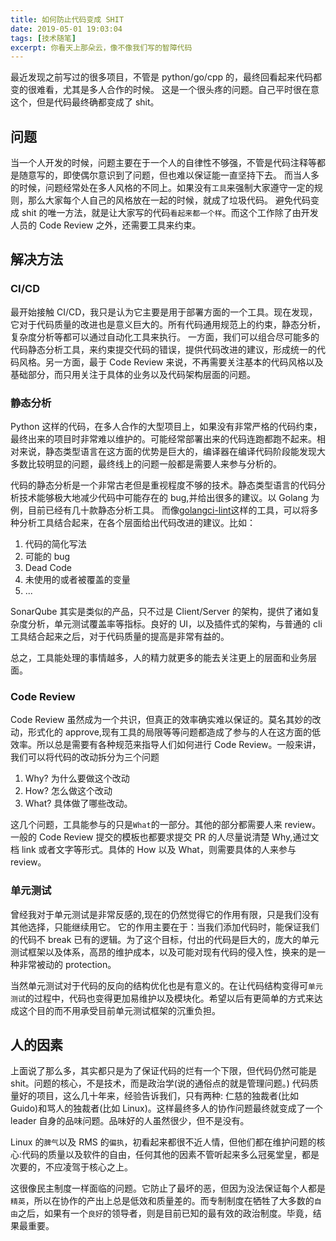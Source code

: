 ```yaml
---
title: 如何防止代码变成 SHIT
date: 2019-05-01 19:03:04
tags: [技术随笔]
excerpt: 你看天上那朵云，像不像我们写的智障代码
---
```


<!-- toc -->

最近发现之前写过的很多项目，不管是 python/go/cpp 的，最终回看起来代码都变的很难看，尤其是多人合作的时候。
这是一个很头疼的问题。自己平时很在意这个，但是代码最终确都变成了 shit。

## 问题

当一个人开发的时候，问题主要在于一个人的自律性不够强，不管是代码注释等都是随意写的，即使偶尔意识到了问题，但也难以保证能一直坚持下去。
而当人多的时候，问题经常处在多人风格的不同上。如果没有`工具`来强制大家遵守一定的规则，那么大家每个人自己的风格放在一起的时候，就成了垃圾代码。
避免代码变成 shit 的唯一方法，就是让大家写的代码`看起来都一个样`。而这个工作除了由开发人员的 Code Review 之外，还需要工具来约束。

## 解决方法


### CI/CD
最开始接触 CI/CD，我只是认为它主要是用于部署方面的一个工具。现在发现，它对于代码质量的改进也是意义巨大的。所有代码通用规范上的约束，静态分析，复杂度分析等都可以通过自动化工具来执行。
一方面，我们可以组合尽可能多的代码静态分析工具，来约束提交代码的错误，提供代码改进的建议，形成统一的代码风格。另一方面，最于 Code Review 来说，不再需要关注基本的代码风格以及基础部分，而只用关注于具体的业务以及代码架构层面的问题。


### 静态分析

Python 这样的代码，在多人合作的大型项目上，如果没有非常严格的代码约束，最终出来的项目时非常难以维护的。可能经常部署出来的代码连跑都跑不起来。相对来说，静态类型语言在这方面的优势是巨大的，编译器在编译代码阶段能发现大多数比较明显的问题，最终线上的问题一般都是需要人来参与分析的。

代码的静态分析是一个非常古老但是重视程度不够的技术。静态类型语言的代码分析技术能够极大地减少代码中可能存在的 bug,并给出很多的建议。以 Golang 为例，目前已经有几十款静态分析工具。
而像[golangci-lint](https://github.com/golangci/golangci-lint)这样的工具，可以将多种分析工具结合起来，在各个层面给出代码改进的建议。比如：

1. 代码的简化写法
2. 可能的 bug
3. Dead Code
4. 未使用的或者被覆盖的变量
5. ...


SonarQube 其实是类似的产品，只不过是 Client/Server 的架构，提供了诸如复杂度分析，单元测试覆盖率等指标。良好的 UI，以及插件式的架构，与普通的 cli 工具结合起来之后，对于代码质量的提高是非常有益的。

总之，工具能处理的事情越多，人的精力就更多的能去关注更上的层面和业务层面。


### Code Review

Code Review 虽然成为一个共识，但真正的效率确实难以保证的。莫名其妙的改动，形式化的 approve,现有工具的局限等等问题都造成了参与的人在这方面的低效率。所以总是需要有各种规范来指导人们如何进行 Code Review。一般来讲，我们可以将代码的改动拆分为三个问题

1. Why? 为什么要做这个改动
2. How? 怎么做这个改动
3. What? 具体做了哪些改动。

这几个问题，工具能参与的只是`What`的一部分。其他的部分都需要人来 review。一般的 Code Review 提交的模板也都要求提交 PR 的人尽量说清楚 Why,通过文档 link 或者文字等形式。具体的 How 以及 What，则需要具体的人来参与 review。


### 单元测试

曾经我对于单元测试是非常反感的,现在的仍然觉得它的作用有限，只是我们没有其他选择，只能继续用它。
它的作用主要在于：当我们添加代码时，能保证我们的代码不 break 已有的逻辑。为了这个目标，付出的代码是巨大的，庞大的单元测试框架以及体系，高昂的维护成本，以及可能对现有代码的侵入性，换来的是一种非常被动的 protection。

当然单元测试对于代码的反向的结构优化也是有意义的。在让代码结构变得可`单元测试`的过程中，代码也变得更加易维护以及模块化。希望以后有更简单的方式来达成这个目的而不用承受目前单元测试框架的沉重负担。



## 人的因素

上面说了那么多，其实都只是为了保证代码的烂有一个下限，但代码仍然可能是 shit。问题的核心，不是技术，而是政治学(说的通俗点的就是管理问题。)
代码质量好的项目，这么几十年来，经验告诉我们，只有两种: 仁慈的独裁者(比如 Guido)和骂人的独裁者(比如 Linux)。这样最终多人的协作问题最终就变成了一个 leader 自身的品味问题。品味好的人虽然很少，但不是没有。

Linux 的`脾气`以及 RMS 的`偏执`，初看起来都很不近人情，但他们都在维护问题的核心:代码的质量以及软件的自由，任何其他的因素不管听起来多么冠冕堂皇，都是次要的，不应凌驾于核心之上。

这很像民主制度一样面临的问题。它防止了最坏的恶，但因为没法保证每个人都是`精英`，所以在协作的产出上总是低效和质量差的。而专制制度在牺牲了大多数的`自由`之后，如果有一个`良好`的领导者，则是目前已知的最有效的政治制度。毕竟，结果最重要。

